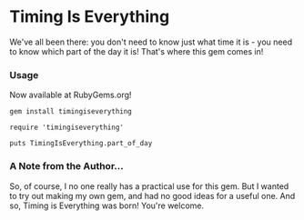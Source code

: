 # Timing Is Everything

We've all been there: you don't need to know just what time it is - you need to know which part of the day it is! That's where this gem comes in!

### Usage

Now available at RubyGems.org!

`gem install timingiseverything`


`require 'timingiseverything'`

`puts TimingIsEverything.part_of_day`


### A Note from the Author...
So, of course, I no one really has a practical use for this gem. But I wanted to try out making my own gem, and had no good ideas for a useful one. And so, Timing is Everything was born! You're welcome.